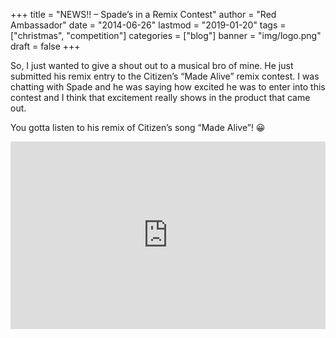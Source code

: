 +++
title = "NEWS!! – Spade’s in a Remix Contest"
author = "Red Ambassador"
date = "2014-06-26"
lastmod = "2019-01-20"
tags = ["christmas", "competition"]
categories = ["blog"]
banner = "img/logo.png"
draft = false
+++

So, I just wanted to give a shout out to a musical bro of mine. He just submitted his remix entry to the Citizen’s “Made Alive” remix contest. I was chatting with Spade and he was saying how excited he was to enter into this contest and I think that excitement really shows in the product that came out.

You gotta listen to his remix of Citizen’s song “Made Alive”! 😀


<iframe width="100%" height="300" scrolling="no" frameborder="no" allow="autoplay" src="https://w.soundcloud.com/player/?url=https%3A//api.soundcloud.com/tracks/156064653&color=%23ff0000&auto_play=false&hide_related=false&show_comments=true&show_user=true&show_reposts=false&show_teaser=true&visual=true"></iframe>

